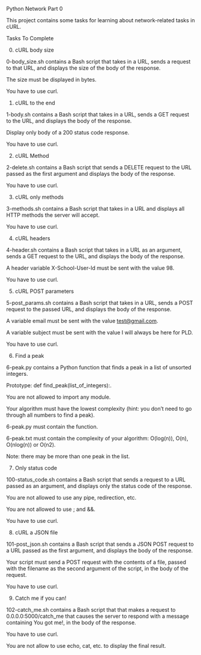 Python Network Part 0

This project contains some tasks for learning about network-related tasks in cURL.



Tasks To Complete

 0. cURL body size

0-body_size.sh contains a Bash script that takes in a URL, sends a request to that URL, and displays the size of the body of the response.



The size must be displayed in bytes.

You have to use curl.

 1. cURL to the end

1-body.sh contains a Bash script that takes in a URL, sends a GET request to the URL, and displays the body of the response.



Display only body of a 200 status code response.

You have to use curl.

 2. cURL Method

2-delete.sh contains a Bash script that sends a DELETE request to the URL passed as the first argument and displays the body of the response.



You have to use curl.

 3. cURL only methods

3-methods.sh contains a Bash script that takes in a URL and displays all HTTP methods the server will accept.



You have to use curl.

 4. cURL headers

4-header.sh contains a Bash script that takes in a URL as an argument, sends a GET request to the URL, and displays the body of the response.



A header variable X-School-User-Id must be sent with the value 98.

You have to use curl.

 5. cURL POST parameters

5-post_params.sh contains a Bash script that takes in a URL, sends a POST request to the passed URL, and displays the body of the response.



A variable email must be sent with the value test@gmail.com.

A variable subject must be sent with the value I will always be here for PLD.

You have to use curl.

 6. Find a peak

6-peak.py contains a Python function that finds a peak in a list of unsorted integers.



Prototype: def find_peak(list_of_integers):.

You are not allowed to import any module.

Your algorithm must have the lowest complexity (hint: you don’t need to go through all numbers to find a peak).

6-peak.py must contain the function.

6-peak.txt must contain the complexity of your algorithm: O(log(n)), O(n), O(nlog(n)) or O(n2).

Note: there may be more than one peak in the list.

 7. Only status code

100-status_code.sh contains a Bash script that sends a request to a URL passed as an argument, and displays only the status code of the response.



You are not allowed to use any pipe, redirection, etc.

You are not allowed to use ; and &&.

You have to use curl.

 8. cURL a JSON file

101-post_json.sh contains a Bash script that sends a JSON POST request to a URL passed as the first argument, and displays the body of the response.



Your script must send a POST request with the contents of a file, passed with the filename as the second argument of the script, in the body of the request.

You have to use curl.

 9. Catch me if you can!

102-catch_me.sh contains a Bash script that that makes a request to 0.0.0.0:5000/catch_me that causes the server to respond with a message containing You got me!, in the body of the response.



You have to use curl.

You are not allow to use echo, cat, etc. to display the final result.
